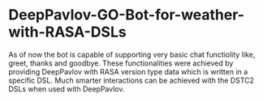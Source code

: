 # DeepPavlov-GO-Bot-for-weather-with-RASA-DSLs

As of now the bot is capable of supporting very basic chat functiolity like, greet, thanks and goodbye. These functionalities were achieved by providing DeepPavlov
with RASA version type data which is written in a specific DSL. Much smarter interactions can be achieved with the DSTC2 DSLs when used with DeepPavlov.
